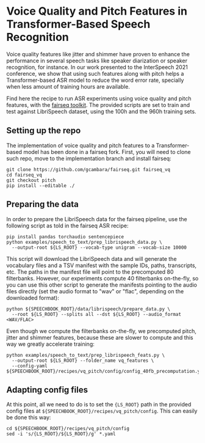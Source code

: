 # Voice Quality and Pitch Features in Transformer-Based Speech Recognition

Voice quality features like jitter and shimmer have proven to enhance the performance in several speech tasks like speaker diarization or speaker recognition, for instance. In our work presented to the InterSpeech 2021 conference, we show that using such features along with pitch helps a Transformer-based ASR model to reduce the word error rate, specially when less amount of training hours are available.

Find here the recipe to run ASR experiments using voice quality and pitch features, with the [fairseq toolkit](https://github.com/pytorch/fairseq). The provided scripts are set to train and test against LibriSpeech dataset, using the 100h and the 960h training sets.

## Setting up the repo

The implementation of voice quality and pitch features to a Transformer-based model has been done in a fairseq fork. First, you will need to clone such repo, move to the implementation branch and install fairseq:

```
git clone https://github.com/gcambara/fairseq.git fairseq_vq
cd fairseq_vq
git checkout pitch
pip install --editable ./
```

## Preparing the data

In order to prepare the LibriSpeech data for the fairseq pipeline, use the following script as told in the fairseq ASR recipe:
```
pip install pandas torchaudio sentencepiece
python examples/speech_to_text/prep_librispeech_data.py \
  --output-root ${LS_ROOT} --vocab-type unigram --vocab-size 10000
``` 

This script will download the LibriSpeech data and will generate the vocabulary files and a TSV manifest with the sample IDs, paths, transcripts, etc. The paths in the manifest file will point to the precomputed 80 filterbanks. However, our experiments compute 40 filterbanks on-the-fly, so you can use this other script to generate the manifests pointing to the audio files directly (set the audio format to "wav" or "flac", depending on the downloaded format):
```
python ${SPEECHBOOK_ROOT}/data/librispeech/prepare_data.py \
  --root ${LS_ROOT} --splits all --dst ${LS_ROOT} --audio_format <WAV/FLAC>
``` 

Even though we compute the filterbanks on-the-fly, we precomputed pitch, jitter and shimmer features, because these are slower to compute and this way we greatly accelerate training:
```
python examples/speech_to_text/prep_librispeech_feats.py \
  --output-root ${LS_ROOT} --folder_name vq_features \
  --config-yaml ${SPEECHBOOK_ROOT}/recipes/vq_pitch/config/config_40fb_precomputation.yaml 
```

## Adapting config files

At this point, all we need to do is to set the ```{LS_ROOT}``` path in the provided config files at ```${SPEECHBOOK_ROOT}/recipes/vq_pitch/config```. This can easily be done this way:
```
cd ${SPEECHBOOK_ROOT}/recipes/vq_pitch/config
sed -i 's/{LS_ROOT}/${LS_ROOT}/g' *.yaml
```



